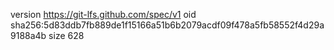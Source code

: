 version https://git-lfs.github.com/spec/v1
oid sha256:5d83ddb7fb889de1f15166a51b6b2079acdf09f478a5fb58552f4d29a9188a4b
size 628
